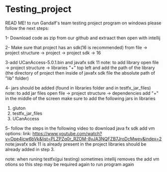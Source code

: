 # Testing_project
READ ME!
to run Gandalf's team testing project program on windows please follow the next steps:

1- Download code as zip from our github and extraact then open with intellij

2- Make sure that project has an sdk(16 is recommended) from file -> project structure -> project -> project sdk -> 16

3-add UCanAccess-5.0.1.bin and javafx sdk 11
note: to add library open file -> project structure -> libraries "+" top left and add the path of the library 
(the directory of project then inside of javafx sdk file the absolute path of "lib" folder)

4- jars should be added (found in libraries folder and in testfx_jar_files)
note: to add jar files open file -> project structure -> dependencies add "+" in the middle of the screen make sure to 
add the following jars in libraries 
1) gluton 
2) testfx_jar_files
3) UCanAccess

5- follow the steps in the following video to download java fx sdk add vm options:
link: https://www.youtube.com/watch?v=Ope4icw6bVk&list=PLZPZq0r_RZOM-8vJA3NQFZB7JroDcMwev&index=2
note:javafx sdk 11 is already present in the project libraries should be already added in step 3.  

note: when runing testfx(gui testing) sometimes intellij removes the add vm otions so this step may be required again to run program again
